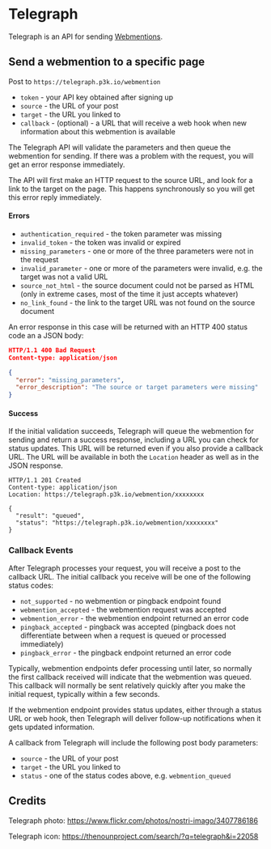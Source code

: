 # Telegraph

Telegraph is an API for sending [Webmentions](http://webmention.net).

## Send a webmention to a specific page
Post to `https://telegraph.p3k.io/webmention`

* `token` - your API key obtained after signing up
* `source` - the URL of your post
* `target` - the URL you linked to
* `callback` - (optional) - a URL that will receive a web hook when new information about this webmention is available

The Telegraph API will validate the parameters and then queue the webmention for sending. If there was a problem with the request, you will get an error response immediately.

The API will first make an HTTP request to the source URL, and look for a link to the target on the page. This happens synchronously so you will get this error reply immediately.

#### Errors
* `authentication_required` - the token parameter was missing
* `invalid_token` - the token was invalid or expired
* `missing_parameters` - one or more of the three parameters were not in the request
* `invalid_parameter` - one or more of the parameters were invalid, e.g. the target was not a valid URL
* `source_not_html` - the source document could not be parsed as HTML (only in extreme cases, most of the time it just accepts whatever)
* `no_link_found` - the link to the target URL was not found on the source document

An error response in this case will be returned with an HTTP 400 status code an a JSON body:

```json
HTTP/1.1 400 Bad Request
Content-type: application/json

{
  "error": "missing_parameters",
  "error_description": "The source or target parameters were missing"
}
```

#### Success

If the initial validation succeeds, Telegraph will queue the webmention for sending and return a success response, including a URL you can check for status updates. This URL will be returned even if you also provide a callback URL. The URL will be available in both the `Location` header as well as in the JSON response.

```
HTTP/1.1 201 Created
Content-type: application/json
Location: https://telegraph.p3k.io/webmention/xxxxxxxx

{
  "result": "queued",
  "status": "https://telegraph.p3k.io/webmention/xxxxxxxx"
}
```

### Callback Events
After Telegraph processes your request, you will receive a post to the callback URL. The initial callback you receive will be one of the following status codes:

* `not_supported` - no webmention or pingback endpoint found
* `webmention_accepted` - the webmention request was accepted
* `webmention_error` - the webmention endpoint returned an error code
* `pingback_accepted` - pingback was accepted (pingback does not differentiate between when a request is queued or processed immediately)
* `pingback_error` - the pingback endpoint returned an error code

Typically, webmention endpoints defer processing until later, so normally the first callback received will indicate that the webmention was queued. This callback will normally be sent relatively quickly after you make the initial request, typically within a few seconds.

If the webmention endpoint provides status updates, either through a status URL or web hook, then Telegraph will deliver follow-up notifications when it gets updated information.

A callback from Telegraph will include the following post body parameters:
* `source` - the URL of your post
* `target` - the URL you linked to
* `status` - one of the status codes above, e.g. `webmention_queued`

## Credits

Telegraph photo: https://www.flickr.com/photos/nostri-imago/3407786186

Telegraph icon: https://thenounproject.com/search/?q=telegraph&i=22058
